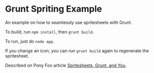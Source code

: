 Grunt Spriting Example
======================

An example on how to seamlessly use spritesheets with Grunt.

To build, run `npm install`, then `grunt build`.

To run, just do `node app`.

If you change an icon, you can run `grunt build` again to regenerate the spritesheet.

Described on Pony Foo article [Spritesheets, Grunt, and You](http://blog.ponyfoo.com/2013/10/16/spritesheets-grunt-and-you).
